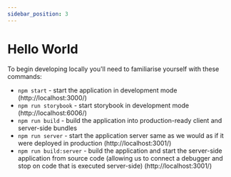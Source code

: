 ```yaml
---
sidebar_position: 3
---
```


# Hello World

To begin developing locally you'll need to familiarise yourself with these commands:

- `npm start` - start the application in development mode (http://localhost:3000/)
- `npm run storybook` - start storybook in development mode (http://localhost:6006/)
- `npm run build` - build the application into production-ready client and server-side bundles
- `npm run server` - start the application server same as we would as if it were deployed in production (http://localhost:3001/)
- `npm run build:server` - build the application and start the server-side application from source code (allowing us to connect a debugger and stop on code that is executed server-side) (http://localhost:3001/)